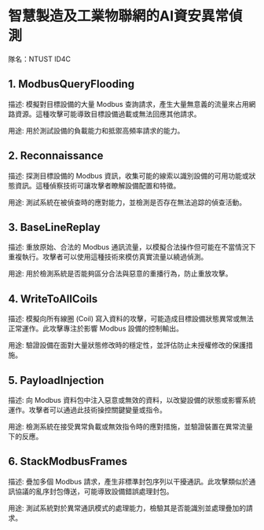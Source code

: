 # 智慧製造及工業物聯網的AI資安異常偵測
隊名：NTUST ID4C

## 1. ModbusQueryFlooding
描述: 模擬對目標設備的大量 Modbus 查詢請求，產生大量無意義的流量來占用網路資源。這種攻擊可能導致目標設備過載或無法回應其他請求。

用途: 用於測試設備的負載能力和抵禦高頻率請求的能力。

## 2. Reconnaissance
描述: 探測目標設備的 Modbus 資訊，收集可能的線索以識別設備的可用功能或狀態資訊。這種偵察技術可讓攻擊者瞭解設備配置和特徵。

用途: 測試系統在被偵查時的應對能力，並檢測是否存在無法追踪的偵查活動。

## 3. BaseLineReplay
描述: 重放原始、合法的 Modbus 通訊流量，以模擬合法操作但可能在不當情況下重複執行。攻擊者可以使用這種技術來模仿真實流量以繞過偵測。

用途: 用於檢測系統是否能夠區分合法與惡意的重播行為，防止重放攻擊。

## 4. WriteToAllCoils
描述: 模擬向所有線圈 (Coil) 寫入資料的攻擊，可能造成目標設備狀態異常或無法正常運作。此攻擊專注於影響 Modbus 設備的控制輸出。

用途: 驗證設備在面對大量狀態修改時的穩定性，並評估防止未授權修改的保護措施。

## 5. PayloadInjection
描述: 向 Modbus 資料包中注入惡意或無效的資料，以改變設備的狀態或影響系統運作。攻擊者可以通過此技術操控關鍵變量或指令。

用途: 檢測系統在接受異常負載或無效指令時的應對措施，並驗證裝置在異常流量下的反應。

## 6. StackModbusFrames
描述: 疊加多個 Modbus 請求，產生非標準封包序列以干擾通訊。此攻擊類似於通訊協議的亂序封包傳送，可能導致設備錯誤處理封包。

用途: 測試系統對於異常通訊模式的處理能力，檢驗其是否能識別並處理疊加的請求。
